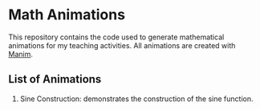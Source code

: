 # Math Animations

This repository contains the code used to generate mathematical animations for my teaching activities.
All animations are created with [Manim](https://www.manim.community/).

## List of Animations
1. Sine Construction: demonstrates the construction of the sine function.